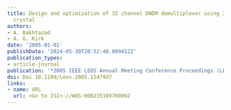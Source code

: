```yaml
---
title: Design and optimization of 32 channel DWDM demultiplexer using 2-D slab photonic
  crystal
authors:
- A. Bakhtazad
- A. G. Kirk
date: '2005-01-01'
publishDate: '2024-05-30T20:52:40.009412Z'
publication_types:
- article-journal
publication: '*2005 IEEE LEOS Annual Meeting Conference Proceedings (LEOS)*'
doi: Doi 10.1109/Leos.2005.1547937
links:
- name: URL
  url: <Go to ISI>://WOS:000235109700092
---
```

